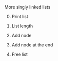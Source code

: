 More singly linked lists

0. Print list

1. List length

2. Add node

3. Add node at the end

4. Free list
